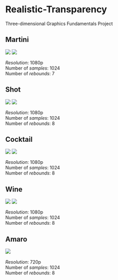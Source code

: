 # Realistic-Transparency
Three-dimensional Graphics Fundamentals Project

## Martini

![](GIFs/Martini.gif)
![](render/martini.bmp)

*Resolution*: 1080p
<br/>
Number of *samples*: 1024
<br/>
Number of *rebounds*: 7

## Shot

![](GIFs/Shot.gif)
![](render/shot.bmp)

*Resolution*: 1080p
<br/>
Number of *samples*: 1024
<br/>
Number of *rebounds*: 8

## Cocktail

![](GIFs/Cocktail.gif)
![](render/Cocktail.bmp)

*Resolution*: 1080p
<br/>
Number of *samples*: 1024
<br/>
Number of *rebounds*: 8

## Wine

![](GIFs/Wine.gif)
![](render/Wine.bmp)

*Resolution*: 1080p
<br/>
Number of *samples*: 1024
<br/>
Number of *rebounds*: 8

## Amaro

![](GIFs/Amaro.gif)
![]()

*Resolution*: 720p
<br/>
Number of *samples*: 1024
<br/>
Number of *rebounds*: 8
